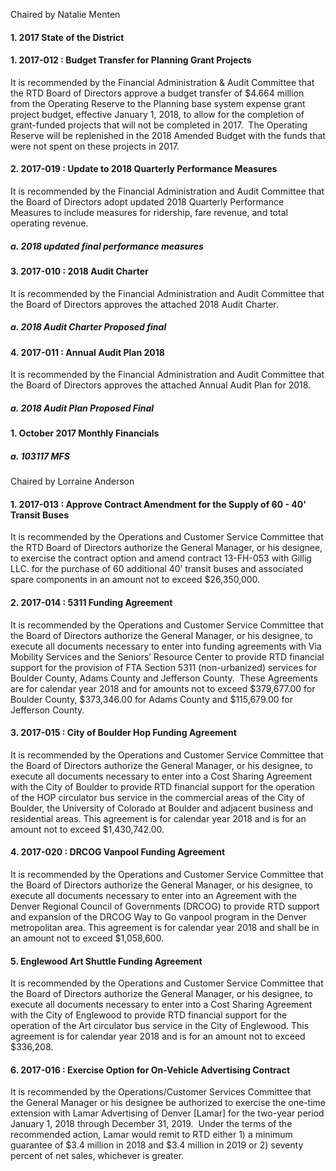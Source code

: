 Chaired by Natalie Menten

#### 1. 2017 State of the District

#### 1. 2017-012 : Budget Transfer for Planning Grant Projects

It is recommended by the Financial Administration & Audit Committee that the RTD Board of Directors approve a budget transfer of $4.664 million from the Operating Reserve to the Planning base system expense grant project budget, effective January 1, 2018, to allow for the completion of grant-funded projects that will not be completed in 2017.  The Operating Reserve will be replenished in the 2018 Amended Budget with the funds that were not spent on these projects in 2017.

#### 2. 2017-019 : Update to 2018 Quarterly Performance Measures

It is recommended by the Financial Administration and Audit Committee that the Board of Directors adopt updated 2018 Quarterly Performance Measures to include measures for ridership, fare revenue, and total operating revenue.

##### a. 2018 updated final performance measures

#### 3. 2017-010 : 2018 Audit Charter

It is recommended by the Financial Administration and Audit Committee that the Board of Directors approves the attached 2018 Audit Charter.

##### a. 2018 Audit Charter Proposed final

#### 4. 2017-011 : Annual Audit Plan 2018

It is recommended by the Financial Administration and Audit Committee that the Board of Directors approves the attached Annual Audit Plan for 2018.

##### a. 2018 Audit Plan Proposed Final

#### 1. October 2017 Monthly Financials

##### a. 103117 MFS

Chaired by Lorraine Anderson

#### 1. 2017-013 : Approve Contract Amendment for the Supply of 60 - 40' Transit Buses

It is recommended by the Operations and Customer Service Committee that the RTD Board of Directors authorize the General Manager, or his designee, to exercise the contract option and amend contract 13-FH-053 with Gillig LLC. for the purchase of 60 additional 40’ transit buses and associated spare components in an amount not to exceed $26,350,000.

#### 2. 2017-014 : 5311 Funding Agreement

It is recommended by the Operations and Customer Service Committee that the Board of Directors authorize the General Manager, or his designee, to execute all documents necessary to enter into funding agreements with Via Mobility Services and the Seniors’ Resource Center to provide RTD financial support for the provision of FTA Section 5311 (non-urbanized) services for Boulder County, Adams County and Jefferson County.  These Agreements are for calendar year 2018 and for amounts not to exceed $379,677.00 for Boulder County, $373,346.00 for Adams County and $115,679.00 for Jefferson County.

#### 3. 2017-015 : City of Boulder Hop Funding Agreement

It is recommended by the Operations and Customer Service Committee that the Board of Directors authorize the General Manager, or his designee, to execute all documents necessary to enter into a Cost Sharing Agreement with the City of Boulder to provide RTD financial support for the operation of the HOP circulator bus service in the commercial areas of the City of Boulder, the University of Colorado at Boulder and adjacent business and residential areas. This agreement is for calendar year 2018 and is for an amount not to exceed $1,430,742.00.

#### 4. 2017-020 : DRCOG Vanpool Funding Agreement

It is recommended by the Operations and Customer Service Committee that the Board of Directors authorize the General Manager, or his designee, to execute all documents necessary to enter into an Agreement with the Denver Regional Council of Governments (DRCOG) to provide RTD support and expansion of the DRCOG Way to Go vanpool program in the Denver metropolitan area. This agreement is for calendar year 2018 and shall be in an amount not to exceed $1,058,600.

#### 5. Englewood Art Shuttle Funding Agreement

It is recommended by the Operations and Customer Service Committee that the Board of Directors authorize the General Manager, or his designee, to execute all documents necessary to enter into a Cost Sharing Agreement with the City of Englewood to provide RTD financial support for the operation of the Art circulator bus service in the City of Englewood. This agreement is for calendar year 2018 and is for an amount not to exceed   $336,208.

#### 6. 2017-016 : Exercise Option for On-Vehicle Advertising Contract

It is recommended by the Operations/Customer Services Committee that the General Manager or his designee be authorized to exercise the one-time extension with Lamar Advertising of Denver [Lamar] for the two-year period January 1, 2018 through December 31, 2019.  Under the terms of the recommended action, Lamar would remit to RTD either 1) a minimum guarantee of $3.4 million in 2018 and $3.4 million in 2019 or 2) seventy percent of net sales, whichever is greater.